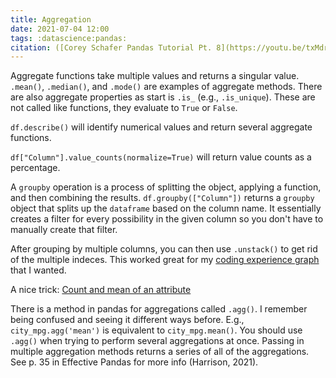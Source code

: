 ```yaml
---
title: Aggregation
date: 2021-07-04 12:00
tags: :datascience:pandas:
citation: ([Corey Schafer Pandas Tutorial Pt. 8](https://youtu.be/txMdrV1Ut64); [Data Talks](https://youtu.be/kJsiiPK5sxs); Harrison, 2021)
---
```

Aggregate functions take multiple values and returns a singular value. `.mean()`, `.median()`, and `.mode()` are examples of aggregate methods. There are also aggregate properties as start is `.is_` (e.g., `.is_unique`). These are not called like functions, they evaluate to `True` or `False`.

`df.describe()` will identify numerical values and return several aggregate functions.

`df["Column"].value_counts(normalize=True)` will return value counts as a percentage.

A `groupby` operation is a process of splitting the object, applying a function, and then combining the results. `df.groupby(["Column"])` returns a `groupby` object that splits up the `dataframe` based on the column name. It essentially creates a filter for every possibility in the given column so you don't have to manually create that filter.

After grouping by multiple columns, you can then use `.unstack()` to get rid of the multiple indeces. This worked great for my [coding experience graph](https://colab.research.google.com/drive/1HOPlWe5pcVTNRrTItAin9JzGpDN9_oAF#scrollTo=rQu-WuI11wWc) that I wanted.

A nice trick: [Count and mean of an attribute](202203191551.md)

There is a method in pandas for aggregations called `.agg()`. I remember being confused and seeing it different ways before. E.g., `city_mpg.agg('mean')` is equivalent to `city_mpg.mean()`. You should use `.agg()` when trying to perform several aggregations at once. Passing in multiple aggregation methods returns a series of all of the aggregations. See p. 35 in Effective Pandas for more info (Harrison, 2021).
